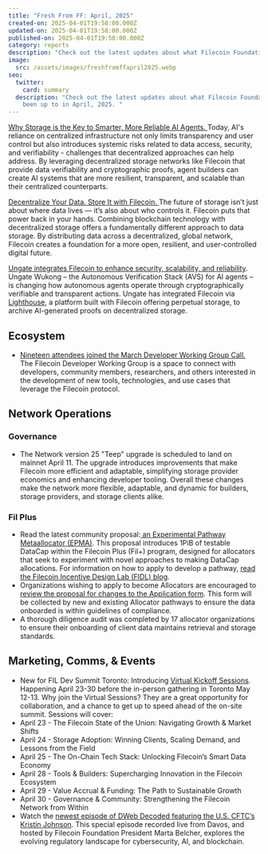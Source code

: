 ```yaml
---
title: "Fresh From FF: April, 2025"
created-on: 2025-04-01T19:58:00.000Z
updated-on: 2025-04-01T19:58:00.000Z
published-on: 2025-04-01T19:58:00.000Z
category: reports
description: "Check out the latest updates about what Filecoin Foundation has been up to. "
image:
  src: /assets/images/freshfromffapril2025.webp
seo:
  twitter:
    card: summary
  description: "Check out the latest updates about what Filecoin Foundation has
    been up to in April, 2025. "
---
```

[Why Storage is the Key to Smarter, More Reliable AI Agents. ](https://fil.org/blog/ai-agents-and-why-storage-is-the-key-to-smarter-more-reliable-agents)Today, AI's reliance on centralized infrastructure not only limits transparency and user control but also introduces systemic risks related to data access, security, and verifiability - challenges that decentralized approaches can help address. By leveraging decentralized storage networks like Filecoin that provide data verifiability and cryptographic proofs, agent builders can create AI systems that are more resilient, transparent, and scalable than their centralized counterparts. 

[Decentralize Your Data. Store It with Filecoin. ](https://fil.org/blog/decentralize-your-data-store-it-with-filecoin)The future of storage isn’t just about where data lives –– it’s also about who controls it. Filecoin puts that power back in your hands. Combining blockchain technology with decentralized storage offers a fundamentally different approach to data storage. By distributing data across a decentralized, global network, Filecoin creates a foundation for a more open, resilient, and user-controlled digital future.

[Ungate integrates Filecoin to enhance security, scalability, and reliability](https://x.com/UngateAI/status/1899802770821226549). Ungate Wukong – the Autonomous Verification Stack (AVS) for AI agents – is changing how autonomous agents operate through cryptographically verifiable and transparent actions. Ungate has integrated Filecoin via [Lighthouse](https://www.lighthouse.storage/), a platform built with Filecoin offering perpetual storage, to archive AI-generated proofs on decentralized storage. 

## Ecosystem 

* [Nineteen attendees joined the March Developer Working Group Call.](https://youtu.be/eECF67TZLe8?feature=shared) The Filecoin Developer Working Group is a space to connect with developers, community members, researchers, and others interested in the development of new tools, technologies, and use cases that leverage the Filecoin protocol.

## Network Operations

### Governance

* The Network version 25 "Teep" upgrade is scheduled to land on mainnet April 11. The upgrade introduces improvements that make Filecoin more efficient and adaptable, simplifying storage provider economics and enhancing developer tooling. Overall these changes make the network more flexible, adaptable, and dynamic for builders, storage providers, and storage clients alike. 

### Fil Plus

* Read the latest community proposal:[ an Experimental Pathway Metaallocator (EPMA)](https://github.com/filecoin-project/Allocator-Governance/issues/313). This proposal introduces 1PiB of testable DataCap within the Filecoin Plus (Fil+) program, designed for allocators that seek to experiment with novel approaches to making DataCap allocations. For information on how to apply to develop a pathway, [read the Filecoin Incentive Design Lab (FIDL) blog](https://blog.allocator.tech/2024/05/rolling-applications-are-open-for.html). 
* Organizations wishing to apply to become Allocators are encouraged to [review the proposal for changes to the Application form](https://github.com/filecoin-project/Allocator-Governance/discussions/305). This form will be collected by new and existing Allocator pathways to ensure the data onboarded is within guidelines of compliance.
* A thorough diligence audit was completed by 17 allocator organizations to ensure their onboarding of client data maintains retrieval and storage standards. 

## Marketing, Comms, & Events

* New for FIL Dev Summit Toronto: Introducing [Virtual Kickoff Sessions](https://lu.ma/ry15g7r5?tk=YqBU2g). Happening April 23-30 before the in-person gathering in Toronto May 12-13. Why join the Virtual Sessions? They are a great opportunity for collaboration, and a chance to get up to speed ahead of the on-site summit. Sessions will cover:
* April 23 - The Filecoin State of the Union: Navigating Growth & Market Shifts
* April 24 - Storage Adoption: Winning Clients, Scaling Demand, and Lessons from the Field
* April 25 - The On-Chain Tech Stack: Unlocking Filecoin’s Smart Data Economy
* April 28 - Tools & Builders: Supercharging Innovation in the Filecoin Ecosystem
* April 29 - Value Accrual & Funding: The Path to Sustainable Growth
* April 30 - Governance & Community: Strengthening the Filecoin Network from Within
* Watch the [newest episode of DWeb Decoded featuring the U.S. CFTC’s Kristin Johnson](https://youtu.be/LJO3PmzYUkI). This special episode recorded live from Davos, and hosted by Filecoin Foundation President Marta Belcher, explores the evolving regulatory landscape for cybersecurity, AI, and blockchain.
